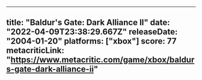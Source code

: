 
---
title: "Baldur's Gate: Dark Alliance II"
date: "2022-04-09T23:38:29.667Z"
releaseDate: "2004-01-20"
platforms: ["xbox"]
score: 77
metacriticLink: "https://www.metacritic.com/game/xbox/baldurs-gate-dark-alliance-ii"
---
